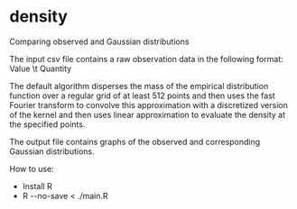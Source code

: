 # density
Comparing observed and Gaussian distributions

The input csv file contains a raw observation data in the following format: Value \t Quantity

The default algorithm disperses the mass of the empirical distribution function over a regular grid of at least 512 points and then uses the fast Fourier transform to convolve this approximation with a discretized version of the kernel and then uses linear approximation to evaluate the density at the specified points.

The output file contains graphs of the observed and corresponding Gaussian distributions.

How to use: 
* Install R
* R --no-save  < ./main.R 